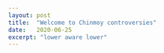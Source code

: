 ```yaml
---
layout: post
title:  "Welcome to Chinmoy controversies"
date:   2020-06-25
excerpt: "lower aware lower"
---
```

